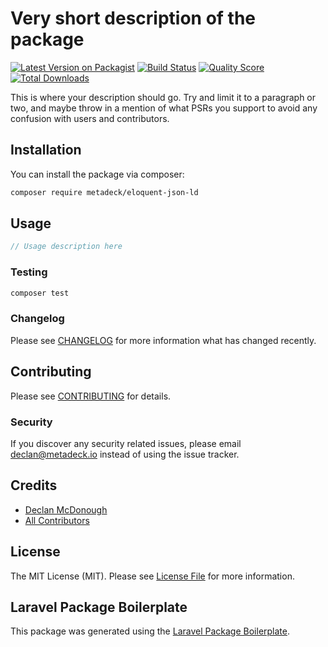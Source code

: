 # Very short description of the package

[![Latest Version on Packagist](https://img.shields.io/packagist/v/metadeck/eloquent-json-ld.svg?style=flat-square)](https://packagist.org/packages/metadeck/eloquent-json-ld)
[![Build Status](https://img.shields.io/travis/metadeck/eloquent-json-ld/master.svg?style=flat-square)](https://travis-ci.org/metadeck/eloquent-json-ld)
[![Quality Score](https://img.shields.io/scrutinizer/g/metadeck/eloquent-json-ld.svg?style=flat-square)](https://scrutinizer-ci.com/g/metadeck/eloquent-json-ld)
[![Total Downloads](https://img.shields.io/packagist/dt/metadeck/eloquent-json-ld.svg?style=flat-square)](https://packagist.org/packages/metadeck/eloquent-json-ld)

This is where your description should go. Try and limit it to a paragraph or two, and maybe throw in a mention of what PSRs you support to avoid any confusion with users and contributors.

## Installation

You can install the package via composer:

```bash
composer require metadeck/eloquent-json-ld
```

## Usage

``` php
// Usage description here
```

### Testing

``` bash
composer test
```

### Changelog

Please see [CHANGELOG](CHANGELOG.md) for more information what has changed recently.

## Contributing

Please see [CONTRIBUTING](CONTRIBUTING.md) for details.

### Security

If you discover any security related issues, please email declan@metadeck.io instead of using the issue tracker.

## Credits

- [Declan McDonough](https://github.com/metadeck)
- [All Contributors](../../contributors)

## License

The MIT License (MIT). Please see [License File](LICENSE.md) for more information.

## Laravel Package Boilerplate

This package was generated using the [Laravel Package Boilerplate](https://laravelpackageboilerplate.com).